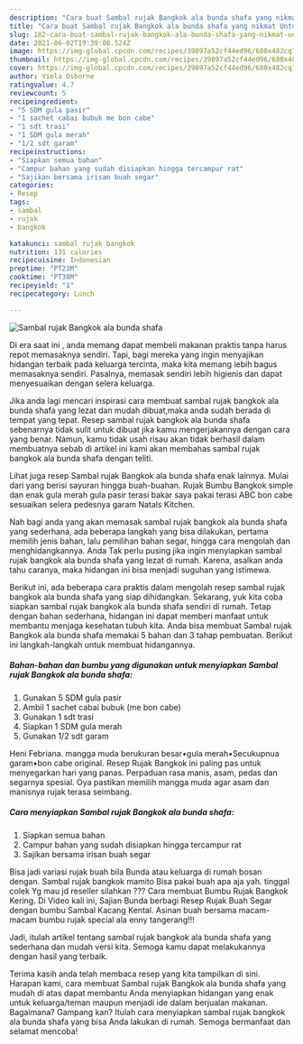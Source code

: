 ```yaml
---
description: "Cara buat Sambal rujak Bangkok ala bunda shafa yang nikmat Untuk Jualan"
title: "Cara buat Sambal rujak Bangkok ala bunda shafa yang nikmat Untuk Jualan"
slug: 182-cara-buat-sambal-rujak-bangkok-ala-bunda-shafa-yang-nikmat-untuk-jualan
date: 2021-06-02T19:39:08.524Z
image: https://img-global.cpcdn.com/recipes/39897a52cf44ed96/680x482cq70/sambal-rujak-bangkok-ala-bunda-shafa-foto-resep-utama.jpg
thumbnail: https://img-global.cpcdn.com/recipes/39897a52cf44ed96/680x482cq70/sambal-rujak-bangkok-ala-bunda-shafa-foto-resep-utama.jpg
cover: https://img-global.cpcdn.com/recipes/39897a52cf44ed96/680x482cq70/sambal-rujak-bangkok-ala-bunda-shafa-foto-resep-utama.jpg
author: Viola Osborne
ratingvalue: 4.7
reviewcount: 5
recipeingredient:
- "5 SDM gula pasir"
- "1 sachet cabai bubuk me bon cabe"
- "1 sdt trasi"
- "1 SDM gula merah"
- "1/2 sdt garam"
recipeinstructions:
- "Siapkan semua bahan"
- "Campur bahan yang sudah disiapkan hingga tercampur rat"
- "Sajikan bersama irisan buah segar"
categories:
- Resep
tags:
- sambal
- rujak
- bangkok

katakunci: sambal rujak bangkok 
nutrition: 131 calories
recipecuisine: Indonesian
preptime: "PT23M"
cooktime: "PT38M"
recipeyield: "1"
recipecategory: Lunch

---
```



![Sambal rujak Bangkok ala bunda shafa](https://img-global.cpcdn.com/recipes/39897a52cf44ed96/680x482cq70/sambal-rujak-bangkok-ala-bunda-shafa-foto-resep-utama.jpg)

Di era  saat ini , anda memang dapat membeli makanan praktis tanpa harus repot memasaknya sendiri. Tapi, bagi mereka yang ingin menyajikan hidangan terbaik pada keluarga tercinta, maka kita memang lebih bagus memasaknya sendiri. Pasalnya, memasak sendiri lebih higienis dan dapat menyesuaikan dengan selera keluarga.

Jika anda lagi mencari inspirasi cara membuat sambal rujak bangkok ala bunda shafa yang lezat dan mudah dibuat,maka anda sudah berada di tempat yang tepat. Resep sambal rujak bangkok ala bunda shafa  sebenarnya tidak sulit untuk dibuat jika kamu mengerjakannya dengan cara yang benar. Namun, kamu tidak usah risau akan tidak berhasil dalam membuatnya 
sebab di artikel ini kami akan membahas sambal rujak bangkok ala bunda shafa dengan teliti.  

Lihat juga resep Sambal rujak Bangkok ala bunda shafa enak lainnya. Mulai dari yang berisi sayuran hingga buah-buahan. Rujak Bumbu Bangkok simple dan enak gula merah gula pasir terasi bakar saya pakai terasi ABC bon cabe sesuaikan selera pedesnya garam Natals Kitchen.

Nah bagi anda yang akan memasak sambal rujak bangkok ala bunda shafa yang sederhana, ada beberapa langkah yang bisa dilakukan, pertama memilih jenis bahan, lalu pemilihan bahan segar, hingga cara mengolah dan menghidangkannya. Anda Tak perlu pusing jika ingin menyiapkan sambal rujak bangkok ala bunda shafa yang lezat di rumah. Karena, asalkan anda  tahu caranya, maka hidangan ini bisa menjadi suguhan yang istimewa.

Berikut ini, ada beberapa cara praktis  dalam mengolah resep sambal rujak bangkok ala bunda shafa yang siap dihidangkan. Sekarang, yuk kita coba siapkan sambal rujak bangkok ala bunda shafa sendiri di rumah. Tetap dengan bahan sederhana, hidangan ini dapat memberi manfaat untuk membantu menjaga kesehatan tubuh kita. Anda bisa membuat Sambal rujak Bangkok ala bunda shafa memakai 5 bahan dan 3 tahap pembuatan. Berikut ini langkah-langkah untuk membuat hidangannya.

<!--inarticleads1-->

##### Bahan-bahan dan bumbu yang digunakan untuk menyiapkan Sambal rujak Bangkok ala bunda shafa:

1. Gunakan 5 SDM gula pasir
1. Ambil 1 sachet cabai bubuk (me bon cabe)
1. Gunakan 1 sdt trasi
1. Siapkan 1 SDM gula merah
1. Gunakan 1/2 sdt garam


Heni Febriana. mangga muda berukuran besar•gula merah•Secukupnua garam•bon cabe original. Resep Rujak Bangkok ini paling pas untuk menyegarkan hari yang panas. Perpaduan rasa manis, asam, pedas dan segarnya spesial. Oya pastikan memilih mangga muda agar asam dan manisnya rujak terasa seimbang. 

<!--inarticleads2-->

##### Cara menyiapkan Sambal rujak Bangkok ala bunda shafa:

1. Siapkan semua bahan
1. Campur bahan yang sudah disiapkan hingga tercampur rat
1. Sajikan bersama irisan buah segar


Bisa jadi variasi rujak buah bila Bunda atau keluarga di rumah bosan dengan. Sambal rujak bangkok mamito Bisa pakai buah apa aja yah. tinggal colek Yg mau jd reseller silahkan ??? Cara membuat Bumbu Rujak Bangkok Kering. Di Video kali ini, Sajian Bunda berbagi Resep Rujak Buah Segar dengan bumbu Sambal Kacang Kental. Asinan buah bersama macam-macam bumbu rujak special ala enny tangerang!!! 

Jadi, itulah artikel tentang  sambal rujak bangkok ala bunda shafa  yang sederhana dan mudah versi kita. Semoga kamu dapat melakukannya dengan hasil yang terbaik. 

Terima kasih anda telah membaca resep yang kita tampilkan di sini. Harapan kami, cara membuat  Sambal rujak Bangkok ala bunda shafa yang mudah di atas dapat membantu Anda menyiapkan hidangan yang enak untuk keluarga/teman maupun menjadi ide dalam berjualan makanan. Bagaimana? Gampang kan? Itulah cara menyiapkan sambal rujak bangkok ala bunda shafa yang bisa Anda lakukan di rumah. Semoga bermanfaat dan selamat mencoba!

